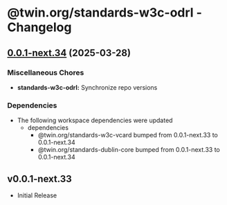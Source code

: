 # @twin.org/standards-w3c-odrl - Changelog

## [0.0.1-next.34](https://github.com/twinfoundation/standards/compare/standards-w3c-odrl-v0.0.1-next.33...standards-w3c-odrl-v0.0.1-next.34) (2025-03-28)


### Miscellaneous Chores

* **standards-w3c-odrl:** Synchronize repo versions


### Dependencies

* The following workspace dependencies were updated
  * dependencies
    * @twin.org/standards-w3c-vcard bumped from 0.0.1-next.33 to 0.0.1-next.34
    * @twin.org/standards-dublin-core bumped from 0.0.1-next.33 to 0.0.1-next.34

## v0.0.1-next.33

- Initial Release
